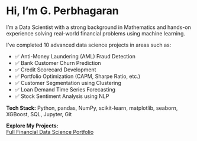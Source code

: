 # Hi, I’m G. Perbhagaran

I’m a Data Scientist with a strong background in Mathematics and hands-on experience solving real-world financial problems using machine learning.

I've completed 10 advanced data science projects in areas such as:
- ✅ Anti-Money Laundering (AML) Fraud Detection
- ✅ Bank Customer Churn Prediction
- ✅ Credit Scorecard Development
- ✅ Portfolio Optimization (CAPM, Sharpe Ratio, etc.)
- ✅ Customer Segmentation using Clustering
- ✅ Loan Demand Time Series Forecasting
- ✅ Stock Sentiment Analysis using NLP

**Tech Stack:** Python, pandas, NumPy, scikit-learn, matplotlib, seaborn, XGBoost, SQL, Jupyter, Git

**Explore My Projects:**  
[Full Financial Data Science Portfolio](https://github.com/gprabakar/Machine-Learning-for-Financial-Analysis)
